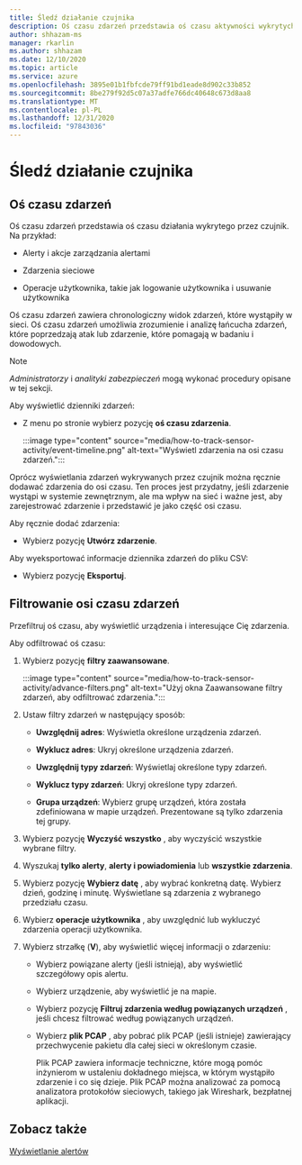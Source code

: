 ```yaml
---
title: Śledź działanie czujnika
description: Oś czasu zdarzeń przedstawia oś czasu aktywności wykrytych w sieci, w tym alerty i akcje zarządzania alertami, zdarzenia sieciowe i operacje użytkownika, takie jak logowanie użytkownika i usuwanie użytkownika.
author: shhazam-ms
manager: rkarlin
ms.author: shhazam
ms.date: 12/10/2020
ms.topic: article
ms.service: azure
ms.openlocfilehash: 3895e01b1fbfcde79ff91bd1eade8d902c33b852
ms.sourcegitcommit: 8be279f92d5c07a37adfe766dc40648c673d8aa8
ms.translationtype: MT
ms.contentlocale: pl-PL
ms.lasthandoff: 12/31/2020
ms.locfileid: "97843036"
---
```

# <a name="track-sensor-activity"></a>Śledź działanie czujnika

## <a name="event-timeline"></a>Oś czasu zdarzeń

Oś czasu zdarzeń przedstawia oś czasu działania wykrytego przez czujnik. Na przykład:

  - Alerty i akcje zarządzania alertami

  - Zdarzenia sieciowe

  - Operacje użytkownika, takie jak logowanie użytkownika i usuwanie użytkownika

Oś czasu zdarzeń zawiera chronologiczny widok zdarzeń, które wystąpiły w sieci. Oś czasu zdarzeń umożliwia zrozumienie i analizę łańcucha zdarzeń, które poprzedzają atak lub zdarzenie, które pomagają w badaniu i dowodowych.

> [!NOTE]
> *Administratorzy* i *analityki zabezpieczeń* mogą wykonać procedury opisane w tej sekcji.

Aby wyświetlić dzienniki zdarzeń:

- Z menu po stronie wybierz pozycję **oś czasu zdarzenia**.

   :::image type="content" source="media/how-to-track-sensor-activity/event-timeline.png" alt-text="Wyświetl zdarzenia na osi czasu zdarzeń.":::

Oprócz wyświetlania zdarzeń wykrywanych przez czujnik można ręcznie dodawać zdarzenia do osi czasu. Ten proces jest przydatny, jeśli zdarzenie wystąpi w systemie zewnętrznym, ale ma wpływ na sieć i ważne jest, aby zarejestrować zdarzenie i przedstawić je jako część osi czasu.

Aby ręcznie dodać zdarzenia:

- Wybierz pozycję **Utwórz zdarzenie**.

Aby wyeksportować informacje dziennika zdarzeń do pliku CSV:

- Wybierz pozycję **Eksportuj**.

## <a name="filter-the-event-timeline"></a>Filtrowanie osi czasu zdarzeń

Przefiltruj oś czasu, aby wyświetlić urządzenia i interesujące Cię zdarzenia.

Aby odfiltrować oś czasu:

1. Wybierz pozycję **filtry zaawansowane**.

   :::image type="content" source="media/how-to-track-sensor-activity/advance-filters.png" alt-text="Użyj okna Zaawansowane filtry zdarzeń, aby odfiltrować zdarzenia.":::

2. Ustaw filtry zdarzeń w następujący sposób:

   - **Uwzględnij adres**: Wyświetla określone urządzenia zdarzeń.

   - **Wyklucz adres**: Ukryj określone urządzenia zdarzeń.

   - **Uwzględnij typy zdarzeń**: Wyświetlaj określone typy zdarzeń.

   - **Wyklucz typy zdarzeń**: Ukryj określone typy zdarzeń.

   - **Grupa urządzeń**: Wybierz grupę urządzeń, która została zdefiniowana w mapie urządzeń. Prezentowane są tylko zdarzenia tej grupy.

3. Wybierz pozycję **Wyczyść wszystko** , aby wyczyścić wszystkie wybrane filtry.

4. Wyszukaj **tylko alerty**, **alerty i powiadomienia** lub **wszystkie zdarzenia**.

5. Wybierz pozycję **Wybierz datę** , aby wybrać konkretną datę. Wybierz dzień, godzinę i minutę. Wyświetlane są zdarzenia z wybranego przedziału czasu.

6.  Wybierz **operacje użytkownika** , aby uwzględnić lub wykluczyć zdarzenia operacji użytkownika.

7.  Wybierz strzałkę (**V**), aby wyświetlić więcej informacji o zdarzeniu:

    - Wybierz powiązane alerty (jeśli istnieją), aby wyświetlić szczegółowy opis alertu.

    - Wybierz urządzenie, aby wyświetlić je na mapie.

    - Wybierz pozycję **Filtruj zdarzenia według powiązanych urządzeń** , jeśli chcesz filtrować według powiązanych urządzeń.

    - Wybierz **plik PCAP** , aby pobrać plik PCAP (jeśli istnieje) zawierający przechwycenie pakietu dla całej sieci w określonym czasie. 
    
      Plik PCAP zawiera informacje techniczne, które mogą pomóc inżynierom w ustaleniu dokładnego miejsca, w którym wystąpiło zdarzenie i co się dzieje. Plik PCAP można analizować za pomocą analizatora protokołów sieciowych, takiego jak Wireshark, bezpłatnej aplikacji.

## <a name="see-also"></a>Zobacz także

[Wyświetlanie alertów](how-to-view-alerts.md)
